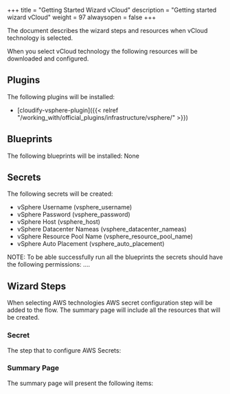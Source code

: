 +++
title = "Getting Started Wizard vCloud"
description = "Getting started wizard vCloud"
weight = 97
alwaysopen = false
+++

The document describes the wizard steps and resources when vCloud technology is selected.

When you select vCloud technology the following resources will be downloaded and configured.

## Plugins

The following plugins will be installed:

- [cloudify-vsphere-plugin]({{< relref "/working_with/official_plugins/infrastructure/vsphere/" >}})


## Blueprints

The following blueprints will be installed:
None

## Secrets

The following secrets will be created:

- vSphere Username (vsphere_username)
- vSphere Password (vsphere_password)
- vSphere Host (vsphere_host)
- vSphere Datacenter Nameas (vsphere_datacenter_nameas)
- vSphere Resource Pool Name (vsphere_resource_pool_name)
- vSphere Auto Placement (vsphere_auto_placement)

NOTE: To be able successfully run all the blueprints the secrets should have the following permissions:
....

## Wizard Steps

When selecting AWS technologies AWS secret configuration step will be added to the flow. The summary page will include all the resources that will be created.
 
### Secret

The step that to configure AWS Secrets:


### Summary Page

The summary page will present the following items:
